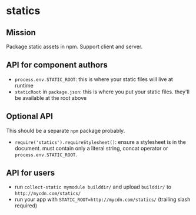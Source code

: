 # statics

## Mission

Package static assets in npm. Support client and server.

## API for component authors

  * `process.env.STATIC_ROOT`: this is where your static files will live at runtime
  * `staticRoot` in `package.json`: this is where you put your static files. they'll be available at the root above

## Optional API

This should be a separate `npm` package probably.

  * `require('statics').requireStylesheet()`: ensure a stylesheet is in the document. must contain only a literal string, concat operator or `process.env.STATIC_ROOT`.

## API for users

  * run `collect-static mymodule builddir/` and upload `builddir/` to `http://mycdn.com/statics/`
  * run your app with `STATIC_ROOT=http://mycdn.com/statics/` (trailing slash required)

